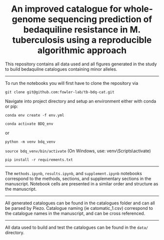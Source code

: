 <div align="center">

# An improved catalogue for whole-genome sequencing prediction of bedaquiline resistance in M. tuberculosis using a reproducible algorithmic approach

</div>

This repository contains all data used and all figures generated in the study to build bedaquilne catalogues containing minor alleles.

---

To run the notebooks you will first have to clone the repository via

`git clone git@github.com:fowler-lab/tb-bdq-cat.git`

Navigate into project directory and setup an environment either with conda or pip:

`conda env create -f env.yml`

`conda activate BDQ_env`

or

`python -m venv bdq_venv`

`source bdq_venv/bin/activate` (On Windows, use: venv\Scripts\activate)

`pip install -r requirements.txt`

---

The `methods.ipynb`, `results.ipynb`, and `supplement.ipynb` notebooks correspond to the methods, sections, and supplementary sections in the manuscript. Notebook cells are presented in a similar order and structure as the manuscript.

---

All generated catalogues can be found in the catalogues folder and can all be parsed by Piezo. Catalogue naming (ie catomatic_1.csv) correspond to the catalogue names in the manuscript, and can be cross referenced.

---

All data used to build and test the catalogues can be found in the `data/` directory.
